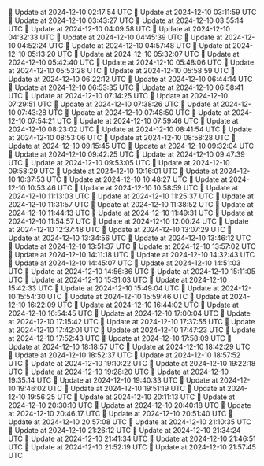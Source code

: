 🔄 Update at 2024-12-10 02:17:54 UTC
🔄 Update at 2024-12-10 03:11:59 UTC
🔄 Update at 2024-12-10 03:43:27 UTC
🔄 Update at 2024-12-10 03:55:14 UTC
🔄 Update at 2024-12-10 04:09:58 UTC
🔄 Update at 2024-12-10 04:32:33 UTC
🔄 Update at 2024-12-10 04:45:39 UTC
🔄 Update at 2024-12-10 04:52:24 UTC
🔄 Update at 2024-12-10 04:57:48 UTC
🔄 Update at 2024-12-10 05:13:20 UTC
🔄 Update at 2024-12-10 05:32:07 UTC
🔄 Update at 2024-12-10 05:42:40 UTC
🔄 Update at 2024-12-10 05:48:06 UTC
🔄 Update at 2024-12-10 05:53:28 UTC
🔄 Update at 2024-12-10 05:58:59 UTC
🔄 Update at 2024-12-10 06:22:12 UTC
🔄 Update at 2024-12-10 06:44:14 UTC
🔄 Update at 2024-12-10 06:53:35 UTC
🔄 Update at 2024-12-10 06:58:41 UTC
🔄 Update at 2024-12-10 07:14:25 UTC
🔄 Update at 2024-12-10 07:29:51 UTC
🔄 Update at 2024-12-10 07:38:26 UTC
🔄 Update at 2024-12-10 07:43:28 UTC
🔄 Update at 2024-12-10 07:48:50 UTC
🔄 Update at 2024-12-10 07:54:21 UTC
🔄 Update at 2024-12-10 07:59:46 UTC
🔄 Update at 2024-12-10 08:23:02 UTC
🔄 Update at 2024-12-10 08:41:54 UTC
🔄 Update at 2024-12-10 08:53:06 UTC
🔄 Update at 2024-12-10 08:58:28 UTC
🔄 Update at 2024-12-10 09:15:45 UTC
🔄 Update at 2024-12-10 09:32:04 UTC
🔄 Update at 2024-12-10 09:42:25 UTC
🔄 Update at 2024-12-10 09:47:39 UTC
🔄 Update at 2024-12-10 09:53:05 UTC
🔄 Update at 2024-12-10 09:58:29 UTC
🔄 Update at 2024-12-10 10:16:01 UTC
🔄 Update at 2024-12-10 10:37:53 UTC
🔄 Update at 2024-12-10 10:48:27 UTC
🔄 Update at 2024-12-10 10:53:46 UTC
🔄 Update at 2024-12-10 10:58:59 UTC
🔄 Update at 2024-12-10 11:13:03 UTC
🔄 Update at 2024-12-10 11:25:37 UTC
🔄 Update at 2024-12-10 11:31:57 UTC
🔄 Update at 2024-12-10 11:38:52 UTC
🔄 Update at 2024-12-10 11:44:13 UTC
🔄 Update at 2024-12-10 11:49:31 UTC
🔄 Update at 2024-12-10 11:54:57 UTC
🔄 Update at 2024-12-10 12:00:24 UTC
🔄 Update at 2024-12-10 12:37:48 UTC
🔄 Update at 2024-12-10 13:07:29 UTC
🔄 Update at 2024-12-10 13:34:56 UTC
🔄 Update at 2024-12-10 13:46:12 UTC
🔄 Update at 2024-12-10 13:51:37 UTC
🔄 Update at 2024-12-10 13:57:02 UTC
🔄 Update at 2024-12-10 14:11:18 UTC
🔄 Update at 2024-12-10 14:32:43 UTC
🔄 Update at 2024-12-10 14:45:07 UTC
🔄 Update at 2024-12-10 14:51:03 UTC
🔄 Update at 2024-12-10 14:56:36 UTC
🔄 Update at 2024-12-10 15:11:05 UTC
🔄 Update at 2024-12-10 15:31:03 UTC
🔄 Update at 2024-12-10 15:42:33 UTC
🔄 Update at 2024-12-10 15:49:04 UTC
🔄 Update at 2024-12-10 15:54:30 UTC
🔄 Update at 2024-12-10 15:59:46 UTC
🔄 Update at 2024-12-10 16:22:09 UTC
🔄 Update at 2024-12-10 16:44:02 UTC
🔄 Update at 2024-12-10 16:54:45 UTC
🔄 Update at 2024-12-10 17:00:04 UTC
🔄 Update at 2024-12-10 17:15:42 UTC
🔄 Update at 2024-12-10 17:37:55 UTC
🔄 Update at 2024-12-10 17:42:01 UTC
🔄 Update at 2024-12-10 17:47:23 UTC
🔄 Update at 2024-12-10 17:52:43 UTC
🔄 Update at 2024-12-10 17:58:09 UTC
🔄 Update at 2024-12-10 18:18:57 UTC
🔄 Update at 2024-12-10 18:42:29 UTC
🔄 Update at 2024-12-10 18:52:37 UTC
🔄 Update at 2024-12-10 18:57:52 UTC
🔄 Update at 2024-12-10 19:10:22 UTC
🔄 Update at 2024-12-10 19:22:18 UTC
🔄 Update at 2024-12-10 19:28:20 UTC
🔄 Update at 2024-12-10 19:35:14 UTC
🔄 Update at 2024-12-10 19:40:33 UTC
🔄 Update at 2024-12-10 19:46:02 UTC
🔄 Update at 2024-12-10 19:51:19 UTC
🔄 Update at 2024-12-10 19:56:25 UTC
🔄 Update at 2024-12-10 20:11:13 UTC
🔄 Update at 2024-12-10 20:30:10 UTC
🔄 Update at 2024-12-10 20:40:18 UTC
🔄 Update at 2024-12-10 20:46:17 UTC
🔄 Update at 2024-12-10 20:51:40 UTC
🔄 Update at 2024-12-10 20:57:08 UTC
🔄 Update at 2024-12-10 21:10:35 UTC
🔄 Update at 2024-12-10 21:26:12 UTC
🔄 Update at 2024-12-10 21:34:24 UTC
🔄 Update at 2024-12-10 21:41:34 UTC
🔄 Update at 2024-12-10 21:46:51 UTC
🔄 Update at 2024-12-10 21:52:19 UTC
🔄 Update at 2024-12-10 21:57:45 UTC
